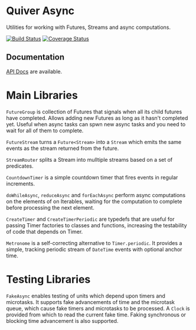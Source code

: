 Quiver Async
============

Utilities for working with Futures, Streams and async computations.

[![Build Status](https://travis-ci.org/QuiverDart/quiver_async.svg?branch=master)](https://travis-ci.org/QuiverDart/quiver_async)
[![Coverage Status](https://img.shields.io/coveralls/QuiverDart/quiver_async.svg)](https://coveralls.io/r/QuiverDart/quiver_async)

## Documentation

[API Docs](http://www.dartdocs.org/documentation/quiver_async/latest) are available.

# Main Libraries

`FutureGroup` is collection of Futures that signals when all its child futures
have completed. Allows adding new Futures as long as it hasn't completed yet.
Useful when async tasks can spwn new async tasks and you need to wait for all of
them to complete.

`FutureStream` turns a `Future<Stream>` into a `Stream` which emits the same
events as the stream returned from the future.

`StreamRouter` splits a Stream into mulltiple streams based on a set of
predicates.

`CountdownTimer` is a simple countdown timer that fires events in regular
increments.

`doWhileAsync`, `reduceAsync` and `forEachAsync` perform async computations on
the elements of on Iterables, waiting for the computation to complete before
processing the next element.

`CreateTimer` and `CreateTimerPeriodic` are typedefs that are useful for
passing Timer factories to classes and functions, increasing the testability of
code that depends on Timer.

`Metronome` is a self-correcting alternative to `Timer.periodic`. It provides
a simple, tracking periodic stream of `DateTime` events with optional anchor
time.

# Testing Libraries

`FakeAsync` enables testing of units which depend upon timers and microtasks.
It supports fake advancements of time and the microtask queue, which cause fake
timers and microtasks to be processed. A `Clock` is provided from which to read
the current fake time.  Faking synchronous or blocking time advancement is also
supported.
